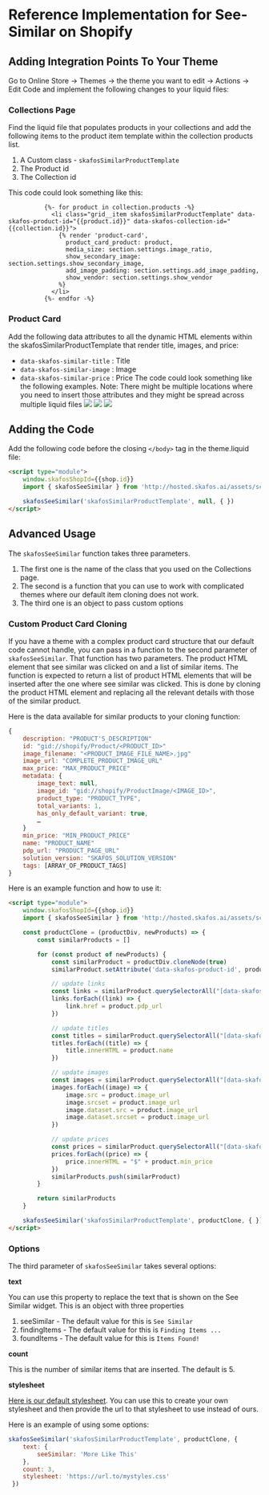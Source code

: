 # Reference Implementation for See-Similar on Shopify

## Adding Integration Points To Your Theme

Go to Online Store -> Themes -> the theme you want to edit -> Actions -> Edit Code and implement the following changes to your liquid files:
### Collections Page

Find the liquid file that populates products in your collections and add the following items to the product item template within the collection products list. 

1. A Custom class - `skafosSimilarProductTemplate`
2. The Product id
3. The Collection id

This code could look something like this:
```
          {%- for product in collection.products -%}
            <li class="grid__item skafosSimilarProductTemplate" data-skafos-product-id="{{product.id}}" data-skafos-collection-id="{{collection.id}}">
              {% render 'product-card',
                product_card_product: product,
                media_size: section.settings.image_ratio,
                show_secondary_image: section.settings.show_secondary_image,
                add_image_padding: section.settings.add_image_padding,
                show_vendor: section.settings.show_vendor
              %}
            </li>
          {%- endfor -%}
```

### Product Card

Add the following data attributes to all the dynamic HTML elements within the skafosSimilarProductTemplate that render title, images, and price:
  - `data-skafos-similar-title` : Title
  - `data-skafos-similar-image` : Image 
  - `data-skafos-similar-price` : Price
The code could look something like the following examples. Note: There might be multiple locations where you need to insert those attributes and they might be spread across multiple liquid files
![](https://cdn.shopify.com/s/files/1/0514/3766/6459/files/Step_3.png?v=1629717969)
![](https://cdn.shopify.com/s/files/1/0514/3766/6459/files/Step_3.1.png?v=1629718096)
![](https://cdn.shopify.com/s/files/1/0514/3766/6459/files/Step_3.2.png?v=1629718096)


## Adding the Code 
Add the following code before the closing `</body>` tag in the theme.liquid file:
```html
<script type="module">
    window.skafosShopId={{shop.id}}
    import { skafosSeeSimilar } from 'http://hosted.skafos.ai/assets/scripts/skafos-see-similar.js'

    skafosSeeSimilar('skafosSimilarProductTemplate', null, { })
</script>
```

## Advanced Usage

The `skafosSeeSimilar` function takes three parameters. 
1. The first one is the name of the class that you used on the Collections page. 
2. The second is a function that you can use to work with complicated themes where our default item cloning does not work.
3. The third one is an object to pass custom options

### Custom Product Card Cloning
If you have a theme with a complex product card structure that our default code cannot handle, you can pass in a function to the second parameter of `skafosSeeSimilar`. That function has two parameters. The product HTML element that see similar was clicked on and a list of similar items. The function is expected to return a list of product HTML elements that will be inserted after the one where see similar was clicked. This is done by cloning the product HTML element and replacing all the relevant details with those of the similar product.

Here is the data available for similar products to your cloning function:
```js
{
    description: "PRODUCT'S_DESCRIPTION"
    id: "gid://shopify/Product/<PRODUCT_ID>"
    image_filename: "<PRODUCT_IMAGE_FILE_NAME>.jpg"
    image_url: "COMPLETE_PRODUCT_IMAGE_URL"
    max_price: "MAX_PRODUCT_PRICE"
    metadata: {
        image_text: null, 
        image_id: "gid://shopify/ProductImage/<IMAGE_ID>", 
        product_type: "PRODUCT_TYPE", 
        total_variants: 1, 
        has_only_default_variant: true, 
        …
    }
    min_price: "MIN_PRODUCT_PRICE"
    name: "PRODUCT_NAME"
    pdp_url: "PRODUCT_PAGE_URL"
    solution_version: "SKAFOS_SOLUTION_VERSION"
    tags: [ARRAY_OF_PRODUCT_TAGS]
}
```

Here is an example function and how to use it:
```html
<script type="module">
    window.skafosShopId={{shop.id}}
    import { skafosSeeSimilar } from 'http://hosted.skafos.ai/assets/scripts/skafos-see-similar.js'

    const productClone = (productDiv, newProducts) => {
        const similarProducts = []

        for (const product of newProducts) {
            const similarProduct = productDiv.cloneNode(true)
            similarProduct.setAttribute('data-skafos-product-id', product.id.split('/').pop())

            // update links
            const links = similarProduct.querySelectorAll("[data-skafos-similar-link]")
            links.forEach((link) => {
                link.href = product.pdp_url
            })

            // update titles
            const titles = similarProduct.querySelectorAll("[data-skafos-similar-title]")
            titles.forEach((title) => {
                title.innerHTML = product.name
            })

            // update images
            const images = similarProduct.querySelectorAll("[data-skafos-similar-image]")
            images.forEach((image) => {
                image.src = product.image_url
                image.srcset = product.image_url
                image.dataset.src = product.image_url
                image.dataset.srcset = product.image_url
            })

            // update prices
            const prices = similarProduct.querySelectorAll("[data-skafos-similar-price]")
            prices.forEach((price) => {
                price.innerHTML = "$" + product.min_price
            })
            similarProducts.push(similarProduct)
        }

        return similarProducts
    }

    skafosSeeSimilar('skafosSimilarProductTemplate', productClone, { })
</script>
```

### Options

The third parameter of `skafosSeeSimilar` takes several options:

**text**

You can use this property to replace the text that is shown on the See Similar widget. This is an object with three properties
1. seeSimilar - The default value for this is `See Similar`
2. findingItems - The default value for this is `Finding Items ...`
3. foundItems - The default value for this is `Items Found!`

**count**

This is the number of similar items that are inserted. The default is 5.

**stylesheet**

[Here is our default stylesheet](assets/styles/skafos-see-similar.css). You can use this to create your own stylesheet and then provide the url to that stylesheet to use instead of ours.

Here is an example of using some options:
```js
skafosSeeSimilar('skafosSimilarProductTemplate', productClone, {
    text: {
        seeSimilar: 'More Like This'
    },
    count: 3,
    stylesheet: 'https://url.to/mystyles.css'
 })
```